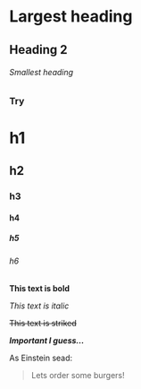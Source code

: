 # Largest heading
## Heading 2
###### Smallest heading

### Try

# h1
## h2
### h3
#### h4
##### h5
###### h6

**This text is bold**

*This text is italic*

~~This text is striked~~

***Important I guess...***

As Einstein sead:
> Lets order some burgers!
